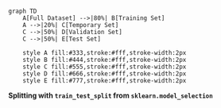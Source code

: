 ```mermaid

graph TD
    A[Full Dataset] -->|80%| B[Training Set]
    A -->|20%| C[Temporary Set]
    C -->|50%| D[Validation Set]
    C -->|50%| E[Test Set]

    style A fill:#333,stroke:#fff,stroke-width:2px
    style B fill:#444,stroke:#fff,stroke-width:2px
    style C fill:#555,stroke:#fff,stroke-width:2px
    style D fill:#666,stroke:#fff,stroke-width:2px
    style E fill:#777,stroke:#fff,stroke-width:2px

```


**Splitting with `train_test_split` from `sklearn.model_selection`**